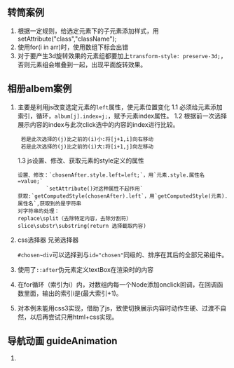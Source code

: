 ## 转筒案例
1. 根据一定规则，给选定元素下的子元素添加样式，用setAttribute("class","className");
2. 使用for(i in arr)时，使用数组下标会出错
3. 对于要产生3d旋转效果的元素组都要加上`transform-style: preserve-3d;`，否则元素组会堆叠到一起，出现平面旋转效果。


## 相册albem案例
1. 主要是利用js改变选定元素的`left`属性，使元素位置变化
   1.1 必须给元素添加索引，循环，`album[j].index=j;`，赋予元素index属性。
   1.2 根据前一次选择展示内容的index与此次click选中的内容的index进行比较。
        
        若是此次选择的(j)比之前的(i)小:将[j+1,i]向右移动
        若是此次选择的(j)比之前的(i)大:将[i+1,j]向左移动
   
   1.3 js设置、修改、获取元素的style定义的属性
       
       设置、修改：`chosenAfter.style.left=left;`，用`元素.style.属性名=value;`
                `setAttribute()对这种属性不起作用`
       获取:`getComputedStyle(chosenAfter).left`，用`getComputedStyle(元素).属性名`,获取到的是字符串
       对字符串的处理：
       replace\split（去除特定内容，去除分割符）     slice\substr\substring(return 选择截取内容)

2. css选择器  兄弟选择器
   
   `#chosen~div`可以选择到与`id="chosen"`同级的、排序在其后的全部兄弟组件。

3. 使用了`::after`伪元素定义textBox在渲染时的内容

4. 在for循环（索引为i）内，对数组内每一个Node添加onclick回调，在回调函数里面，输出的索引i是(最大索引+1)。

5. 对本例未能用css3实现，借助了js，致使切换展示内容时动作生硬、过渡不自然，以后再尝试只用html+css实现。


## 导航动画 guideAnimation
1. 
